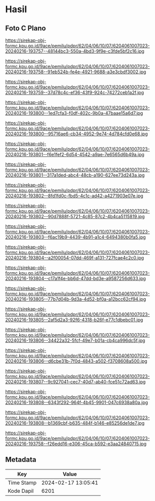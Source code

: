 # Hasil

## Foto C Plano

https://sirekap-obj-formc.kpu.go.id/9ace/pemilu/pdpr/62/04/06/10/07/6204061007023-20240216-193757--48144bc3-550a-4bd3-9f9e-c3fde5bf2c16.jpg

https://sirekap-obj-formc.kpu.go.id/9ace/pemilu/pdpr/62/04/06/10/07/6204061007023-20240216-193758--91eb524b-fe4e-4921-9688-a3e3cbdf3002.jpg

https://sirekap-obj-formc.kpu.go.id/9ace/pemilu/pdpr/62/04/06/10/07/6204061007023-20240216-193759--37d78c4c-ef36-43f9-924c-74272ceb1a2f.jpg

https://sirekap-obj-formc.kpu.go.id/9ace/pemilu/pdpr/62/04/06/10/07/6204061007023-20240216-193800--1ed7cfa3-f0df-402c-9b0a-47baae15a6d7.jpg

https://sirekap-obj-formc.kpu.go.id/9ace/pemilu/pdpr/62/04/06/10/07/6204061007023-20240216-193800--95716ae6-cb34-4952-9e74-4d784cfd0e68.jpg

https://sirekap-obj-formc.kpu.go.id/9ace/pemilu/pdpr/62/04/06/10/07/6204061007023-20240216-193801--f6e1fef2-6d54-4542-a9ae-7e6565d6b49a.jpg

https://sirekap-obj-formc.kpu.go.id/9ace/pemilu/pdpr/62/04/06/10/07/6204061007023-20240216-193801--317a1ded-abc4-48cb-a190-627ee73d243a.jpg

https://sirekap-obj-formc.kpu.go.id/9ace/pemilu/pdpr/62/04/06/10/07/6204061007023-20240216-193802--8fd1fd0c-fbd5-4c1c-ad42-a4271903e07e.jpg

https://sirekap-obj-formc.kpu.go.id/9ace/pemilu/pdpr/62/04/06/10/07/6204061007023-20240216-193802--90d7888f-5721-4c85-87c2-4b4ca5115819.jpg

https://sirekap-obj-formc.kpu.go.id/9ace/pemilu/pdpr/62/04/06/10/07/6204061007023-20240216-193803--f6ac19b9-4439-4b91-a1c4-6494380b0fa5.jpg

https://sirekap-obj-formc.kpu.go.id/9ace/pemilu/pdpr/62/04/06/10/07/6204061007023-20240216-193804--a2f00054-07dd-469f-a131-727fcae4c2c0.jpg

https://sirekap-obj-formc.kpu.go.id/9ace/pemilu/pdpr/62/04/06/10/07/6204061007023-20240216-193804--c17a1f4e-bb6d-47dd-bd3e-a9587256d633.jpg

https://sirekap-obj-formc.kpu.go.id/9ace/pemilu/pdpr/62/04/06/10/07/6204061007023-20240216-193805--77b7d04b-9d3a-4d52-bf0a-a12bcc62cf94.jpg

https://sirekap-obj-formc.kpu.go.id/9ace/pemilu/pdpr/62/04/06/10/07/6204061007023-20240216-193805--2af5d2a3-92f6-4318-b26f-e77c1dbebc01.jpg

https://sirekap-obj-formc.kpu.go.id/9ace/pemilu/pdpr/62/04/06/10/07/6204061007023-20240216-193806--34422a32-5fcf-49e7-b01a-cb4ca996dc5f.jpg

https://sirekap-obj-formc.kpu.go.id/9ace/pemilu/pdpr/62/04/06/10/07/6204061007023-20240216-193806--d6cbe31b-7f0d-4843-a502-f3708608a500.jpg

https://sirekap-obj-formc.kpu.go.id/9ace/pemilu/pdpr/62/04/06/10/07/6204061007023-20240216-193807--9c927041-cec7-40d7-ab40-fce51c72ad63.jpg

https://sirekap-obj-formc.kpu.go.id/9ace/pemilu/pdpr/62/04/06/10/07/6204061007023-20240216-193808--6343f292-964f-4b45-9901-047c6938a80a.jpg

https://sirekap-obj-formc.kpu.go.id/9ace/pemilu/pdpr/62/04/06/10/07/6204061007023-20240216-193808--b1369cbf-b635-484f-b146-e85256de1de7.jpg

https://sirekap-obj-formc.kpu.go.id/9ace/pemilu/pdpr/62/04/06/10/07/6204061007023-20240216-193758--f26edd16-e306-45ca-b592-e3aa24840715.jpg


## Metadata

| Key        | Value               |
| ---------- | ------------------- |
| Time Stamp | 2024-02-17 13:05:41 |
| Kode Dapil | 6201                |




